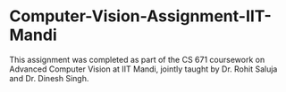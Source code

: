 # Computer-Vision-Assignment-IIT-Mandi
This assignment was completed as part of the CS 671 coursework on Advanced Computer Vision at IIT Mandi, jointly taught by Dr. Rohit Saluja and Dr. Dinesh Singh.
